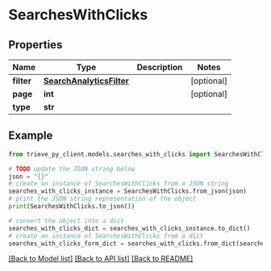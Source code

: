 # SearchesWithClicks


## Properties

Name | Type | Description | Notes
------------ | ------------- | ------------- | -------------
**filter** | [**SearchAnalyticsFilter**](SearchAnalyticsFilter.md) |  | [optional] 
**page** | **int** |  | [optional] 
**type** | **str** |  | 

## Example

```python
from trieve_py_client.models.searches_with_clicks import SearchesWithClicks

# TODO update the JSON string below
json = "{}"
# create an instance of SearchesWithClicks from a JSON string
searches_with_clicks_instance = SearchesWithClicks.from_json(json)
# print the JSON string representation of the object
print(SearchesWithClicks.to_json())

# convert the object into a dict
searches_with_clicks_dict = searches_with_clicks_instance.to_dict()
# create an instance of SearchesWithClicks from a dict
searches_with_clicks_form_dict = searches_with_clicks.from_dict(searches_with_clicks_dict)
```
[[Back to Model list]](../README.md#documentation-for-models) [[Back to API list]](../README.md#documentation-for-api-endpoints) [[Back to README]](../README.md)



